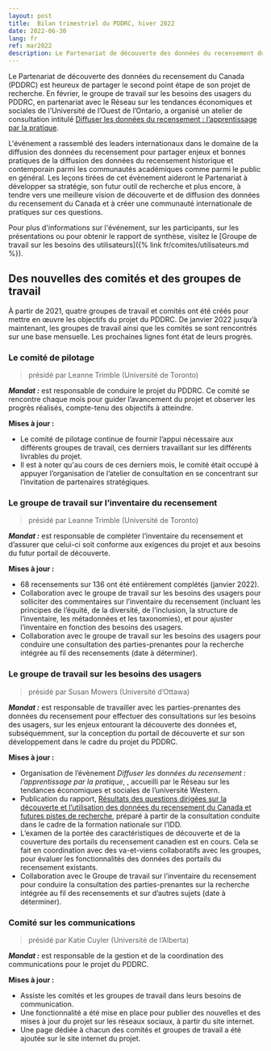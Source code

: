 ```yaml
---
layout: post
title:  Bilan trimestriel du PDDRC, hiver 2022
date: 2022-06-30
lang: fr
ref: mar2022
description: Le Partenariat de découverte des données du recensement du Canada (PDDRC) partage sa mise à jour trimestrielle du projet, juin 2022.
---
```


Le Partenariat de découverte des données du recensement du Canada (PDDRC) est heureux de partager le second point étape de son projet de recherche. En février, le groupe de travail sur les besoins des usagers du PDDRC, en partenariat avec le Réseau sur les tendances économiques et sociales de l’Université de l’Ouest de l’Ontario, a organisé un atelier de consultation <!--more-->intitulé [Diffuser les données du recensement : l’apprentissage par la pratique](https://observatory.uwo.ca/workshops/index.html).

L'événement a rassemblé des leaders internationaux dans le domaine de la diffusion des données du recensement pour partager enjeux et bonnes pratiques de la diffusion des données du recensement historique et contemporain parmi les communautés académiques comme parmi le public en général. Les leçons tirées de cet évènement aideront le Partenariat à développer sa stratégie, son futur outil de recherche et plus encore, à tendre vers une meilleure vision de découverte et de diffusion des données du recensement du Canada et à créer une communauté internationale de pratiques sur ces questions.

Pour plus d'informations sur l'événement, sur les participants, sur les présentations ou pour obtenir le rapport de synthèse, visitez le [Groupe de travail sur les besoins des utilisateurs]({% link fr/comites/utilisateurs.md %}).

## Des nouvelles des comités et des groupes de travail

À partir de 2021, quatre groupes de travail et comités ont été créés pour mettre en œuvre les objectifs du projet du PDDRC. De janvier 2022 jusqu’à maintenant, les groupes de travail ainsi que les comités se sont rencontrés sur une base mensuelle. Les prochaines lignes font état de leurs progrès.

### Le comité de pilotage

>  présidé par Leanne Trimble (Université de Toronto)

***Mandat :*** est responsable de conduire le projet du PDDRC. Ce comité se rencontre chaque mois pour guider l’avancement du projet et observer les progrès réalisés, compte-tenu des objectifs à atteindre.

**Mises à jour :**

- Le comité de pilotage continue de fournir l’appui nécessaire aux différents groupes de travail, ces derniers travaillant sur les différents livrables du projet.
- Il est à noter qu'au cours de ces derniers mois, le comité était occupé à appuyer l’organisation de l’atelier de consultation en se concentrant sur l’invitation de partenaires stratégiques.

### Le groupe de travail sur l’inventaire du recensement

> présidé par Leanne Trimble (Université de Toronto)

***Mandat :*** est responsable de compléter l’inventaire du recensement et d’assurer que celui-ci soit conforme aux exigences du projet et aux besoins du futur portail de découverte.

**Mises à jour :**

- 68 recensements sur 136 ont été entièrement complétés (janvier 2022).
- Collaboration avec le groupe de travail sur les besoins des usagers pour solliciter des commentaires sur l’inventaire du recensement (incluant les principes de l’équité, de la diversité, de l’inclusion, la structure de l’inventaire, les métadonnées et les taxonomies), et pour ajuster l’inventaire en fonction des besoins des usagers.
- Collaboration avec le groupe de travail sur les besoins des usagers pour conduire une consultation des parties-prenantes pour la recherche intégrée au fil des recensements (date à déterminer).

### Le groupe de travail sur les besoins des usagers

> présidé par Susan Mowers (Université d’Ottawa)

***Mandat :*** est responsable de travailler avec les parties-prenantes des données du recensement pour effectuer des consultations sur les besoins des usagers, sur les enjeux entourant la découverte des données et, subséquemment, sur la conception du portail de découverte et sur son développement dans le cadre du projet du PDDRC.

**Mises à jour :**

- Organisation de l’évènement *Diffuser les données du recensement : l’apprentissage par la pratique*, , accueilli par le Réseau sur les tendances économiques et sociales de l’université Western.
- Publication du rapport, [Résultats des questions dirigées sur la découverte et l’utilisation des données du recensement du Canada et futures pistes de recherche](), préparé à partir de la consultation conduite dans le cadre de la formation nationale sur l’IDD.
- L’examen de la portée des caractéristiques de découverte et de la couverture des portails du recensement canadien est en cours. Cela se fait en coordination avec des va-et-viens collaboratifs avec les groupes, pour évaluer les fonctionnalités des données des portails du recensement existants.
- Collaboration avec le Groupe de travail sur l’inventaire du recensement pour conduire la consultation des parties-prenantes sur la recherche intégrée au fil des recensements et sur d’autres sujets (date à déterminer).

### Comité sur les communications

> présidé par Katie Cuyler (Université de l’Alberta)

***Mandat :*** est responsable de la gestion et de la coordination des communications pour le projet du PDDRC.

**Mises à jour :**

- Assiste les comités et les groupes de travail dans leurs besoins de communication.
- Une fonctionnalité a été mise en place pour publier des nouvelles et des mises à jour du projet sur les réseaux sociaux, à partir du site internet.
- Une page dédiée à chacun des comités et groupes de travail a été ajoutée sur le site internet du projet.
